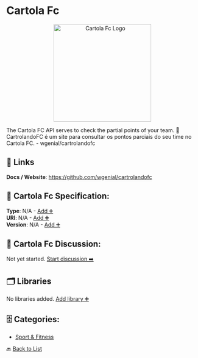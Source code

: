 # Cartola Fc
<p align="center">
    <img width="256" src="https://raw.githubusercontent.com/apis-list/apis-list/main/apis/cartola-fc/logo_256x256.png" alt="Cartola Fc Logo"/>
</p>
The Cartola FC API serves to check the partial points of your team. 🎩 CartrolandoFC é um site para consultar os pontos parciais do seu time no Cartola FC. - wgenial/cartrolandofc

##  🔗 Links
**Docs / Website**: https://github.com/wgenial/cartrolandofc

## 🧬 Cartola Fc Specification:
**Type**: N/A - [Add ➕](https://github.com/apis-list/apis-list/edit/main/apis/cartola-fc/cartola-fc.yaml)  
**URI**: N/A - [Add ➕](https://github.com/apis-list/apis-list/edit/main/apis/cartola-fc/cartola-fc.yaml)  
**Version**: N/A - [Add ➕](https://github.com/apis-list/apis-list/edit/main/apis/cartola-fc/cartola-fc.yaml)

## 💬 Cartola Fc Discussion:
Not yet started. [Start discussion ➡️](https://github.com/apis-list/apis-list/discussions/new)

## 🗂️ Libraries

No libraries added. [Add library ➕](https://github.com/apis-list/apis-list/edit/main/apis/cartola-fc/cartola-fc.yaml)    


## 🗄️ Categories:
- [Sport & Fitness](https://github.com/apis-list/apis-list#sport--fitness-)

🔙  [Back to List](https://github.com/apis-list/apis-list)
